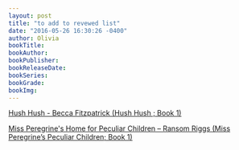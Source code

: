 ```yaml
---
layout: post
title: "to add to revewed list"
date: "2016-05-26 16:30:26 -0400"
author: Olivia
bookTitle:
bookAuthor:
bookPublisher:
bookReleaseDate:
bookSeries:
bookGrade:
bookImg:
---
```


[Hush Hush - Becca Fitzpatrick (Hush Hush ; Book 1)](/2016/06/10/hush-hush/)


[Miss Peregrine's Home for Peculiar Children – Ransom Riggs (Miss Peregrine’s Peculiar Children; Book 1)](2016/06/13/missperegrine/)
